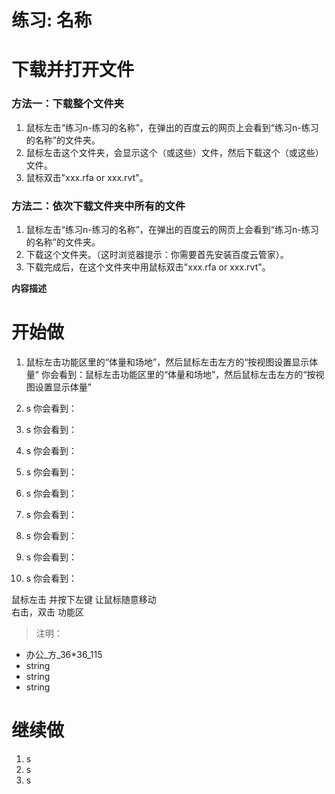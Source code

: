 # 练习: 名称

# 下载并打开文件

### 方法一：下载整个文件夹

1. 鼠标左击“练习n-练习的名称”，在弹出的百度云的网页上会看到“练习n-练习的名称”的文件夹。
2. 鼠标左击这个文件夹，会显示这个（或这些）文件，然后下载这个（或这些）文件。
3. 鼠标双击"xxx.rfa or xxx.rvt"。


### 方法二：依次下载文件夹中所有的文件

1. 鼠标左击“练习n-练习的名称”，在弹出的百度云的网页上会看到“练习n-练习的名称”的文件夹。
2. 下载这个文件夹。（这时浏览器提示：你需要首先安装百度云管家）。
3. 下载完成后，在这个文件夹中用鼠标双击"xxx.rfa or xxx.rvt"。

**内容描述**

# 开始做

1. 鼠标左击功能区里的“体量和场地”，然后鼠标左击左方的“按视图设置显示体量”
你会看到：鼠标左击功能区里的“体量和场地”，然后鼠标左击左方的“按视图设置显示体量”

2. s 
你会看到：

3. s
你会看到：

4. s
你会看到：

5. s
你会看到：

6. s
你会看到：

7. s
你会看到：

8. s
你会看到：

9. s
你会看到：

10. s
你会看到：

鼠标左击  并按下左键  让鼠标随意移动    
右击，双击
功能区


> 注明：
>
- 办公_方_36*36_115
- string
- string
- string


# 继续做

1. s
2. s
3. s



